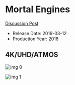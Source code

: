 # Mortal Engines

[Discussion Post](https://www.avsforum.com/threads/bass-eq-for-filtered-movies.2995212/post-57691956)

* Release Date: 2019-03-12
* Production Year: 2018

## 4K/UHD/ATMOS

![img 0](https://i.imgur.com/0fRkAR6.jpg)

![img 1](https://i.imgur.com/CtQLTDE.jpg)

